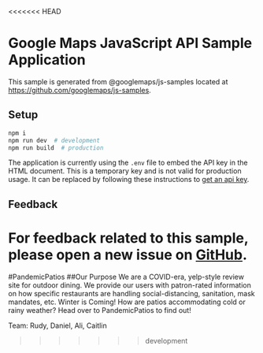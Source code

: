 <<<<<<< HEAD
# Google Maps JavaScript API Sample Application

This sample is generated from @googlemaps/js-samples located at
https://github.com/googlemaps/js-samples.

## Setup

```sh
npm i
npm run dev  # development
npm run build  # production
```

The application is currently using the `.env` file to embed the API key in the
HTML document. This is a temporary key and is not valid for production usage. It
can be replaced by following these instructions to
[get an api key](https://developers.google.com/maps/documentation/javascript/get-api-key).

## Feedback

For feedback related to this sample, please open a new issue on
[GitHub](https://github.com/googlemaps/js-samples/issues).
=======
#PandemicPatios
##Our Purpose
We are a COVID-era, yelp-style review site for outdoor dining. We provide our users with patron-rated information on how specific restaurants are handling social-distancing, sanitation, mask mandates, etc. Winter is Coming! How are patios accommodating cold or rainy weather? Head over to PandemicPatios to find out!


Team: Rudy, Daniel, Ali, Caitlin
>>>>>>> development
